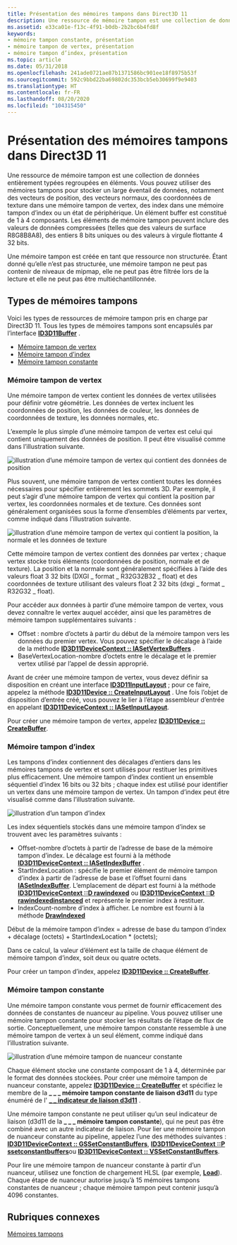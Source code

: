 ```yaml
---
title: Présentation des mémoires tampons dans Direct3D 11
description: Une ressource de mémoire tampon est une collection de données entièrement typées regroupées en éléments.
ms.assetid: e33ca01e-f13c-4f91-b0db-2b2bc6b4fd8f
keywords:
- mémoire tampon constante, présentation
- mémoire tampon de vertex, présentation
- mémoire tampon d’index, présentation
ms.topic: article
ms.date: 05/31/2018
ms.openlocfilehash: 241ade0721ae87b1371586bc901ee18f8975b53f
ms.sourcegitcommit: 592c9bbd22ba69802dc353bcb5eb30699f9e9403
ms.translationtype: HT
ms.contentlocale: fr-FR
ms.lasthandoff: 08/20/2020
ms.locfileid: "104315450"
---
```

# <a name="introduction-to-buffers-in-direct3d-11"></a>Présentation des mémoires tampons dans Direct3D 11

Une ressource de mémoire tampon est une collection de données entièrement typées regroupées en éléments. Vous pouvez utiliser des mémoires tampons pour stocker un large éventail de données, notamment des vecteurs de position, des vecteurs normaux, des coordonnées de texture dans une mémoire tampon de vertex, des index dans une mémoire tampon d’index ou un état de périphérique. Un élément buffer est constitué de 1 à 4 composants. Les éléments de mémoire tampon peuvent inclure des valeurs de données compressées (telles que des valeurs de surface R8G8B8A8), des entiers 8 bits uniques ou des valeurs à virgule flottante 4 32 bits.

Une mémoire tampon est créée en tant que ressource non structurée. Étant donné qu’elle n’est pas structurée, une mémoire tampon ne peut pas contenir de niveaux de mipmap, elle ne peut pas être filtrée lors de la lecture et elle ne peut pas être multiéchantillonnée.

## <a name="buffer-types"></a>Types de mémoires tampons

Voici les types de ressources de mémoire tampon pris en charge par Direct3D 11. Tous les types de mémoires tampons sont encapsulés par l’interface [**ID3D11Buffer**](/windows/desktop/api/D3D11/nn-d3d11-id3d11buffer) .

-   [Mémoire tampon de vertex](#vertex-buffer)
-   [Mémoire tampon d’index](#index-buffer)
-   [Mémoire tampon constante](#constant-buffer)

### <a name="vertex-buffer"></a>Mémoire tampon de vertex

Une mémoire tampon de vertex contient les données de vertex utilisées pour définir votre géométrie. Les données de vertex incluent les coordonnées de position, les données de couleur, les données de coordonnées de texture, les données normales, etc.

L’exemple le plus simple d’une mémoire tampon de vertex est celui qui contient uniquement des données de position. Il peut être visualisé comme dans l’illustration suivante.

![illustration d’une mémoire tampon de vertex qui contient des données de position](images/d3d10-resources-single-element-vb2.png)

Plus souvent, une mémoire tampon de vertex contient toutes les données nécessaires pour spécifier entièrement les sommets 3D. Par exemple, il peut s’agir d’une mémoire tampon de vertex qui contient la position par vertex, les coordonnées normales et de texture. Ces données sont généralement organisées sous la forme d’ensembles d’éléments par vertex, comme indiqué dans l’illustration suivante.

![illustration d’une mémoire tampon de vertex qui contient la position, la normale et les données de texture](images/d3d10-vertex-buffer-element.png)

Cette mémoire tampon de vertex contient des données par vertex ; chaque vertex stocke trois éléments (coordonnées de position, normale et de texture). La position et la normale sont généralement spécifiées à l’aide des valeurs float 3 32 bits (DXGI \_ format \_ R32G32B32 \_ float) et des coordonnées de texture utilisant des valeurs float 2 32 bits (dxgi \_ format \_ R32G32 \_ float).

Pour accéder aux données à partir d’une mémoire tampon de vertex, vous devez connaître le vertex auquel accéder, ainsi que les paramètres de mémoire tampon supplémentaires suivants :

-   Offset : nombre d’octets à partir du début de la mémoire tampon vers les données du premier vertex. Vous pouvez spécifier le décalage à l’aide de la méthode [**ID3D11DeviceContext :: IASetVertexBuffers**](/windows/desktop/api/D3D11/nf-d3d11-id3d11devicecontext-iasetvertexbuffers) .
-   BaseVertexLocation-nombre d’octets entre le décalage et le premier vertex utilisé par l’appel de dessin approprié.

Avant de créer une mémoire tampon de vertex, vous devez définir sa disposition en créant une interface [**ID3D11InputLayout**](/windows/win32/api/d3d11/nn-d3d11-id3d11inputlayout) ; pour ce faire, appelez la méthode [**ID3D11Device :: CreateInputLayout**](/windows/desktop/api/D3D11/nf-d3d11-id3d11device-createinputlayout) . Une fois l’objet de disposition d’entrée créé, vous pouvez le lier à l’étape assembleur d’entrée en appelant [**ID3D11DeviceContext :: IASetInputLayout**](/windows/desktop/api/D3D11/nf-d3d11-id3d11devicecontext-iasetinputlayout).

Pour créer une mémoire tampon de vertex, appelez [**ID3D11Device :: CreateBuffer**](/windows/desktop/api/D3D11/nf-d3d11-id3d11device-createbuffer).

### <a name="index-buffer"></a>Mémoire tampon d’index

Les tampons d’index contiennent des décalages d’entiers dans les mémoires tampons de vertex et sont utilisés pour restituer les primitives plus efficacement. Une mémoire tampon d’index contient un ensemble séquentiel d’index 16 bits ou 32 bits ; chaque index est utilisé pour identifier un vertex dans une mémoire tampon de vertex. Un tampon d’index peut être visualisé comme dans l’illustration suivante.

![illustration d’un tampon d’index](images/d3d10-index-buffer.png)

Les index séquentiels stockés dans une mémoire tampon d’index se trouvent avec les paramètres suivants :

-   Offset-nombre d’octets à partir de l’adresse de base de la mémoire tampon d’index. Le décalage est fourni à la méthode [**ID3D11DeviceContext :: IASetIndexBuffer**](/windows/desktop/api/D3D11/nf-d3d11-id3d11devicecontext-iasetindexbuffer) .
-   StartIndexLocation : spécifie le premier élément de mémoire tampon d’index à partir de l’adresse de base et l’offset fourni dans [**IASetIndexBuffer**](/windows/desktop/api/D3D11/nf-d3d11-id3d11devicecontext-iasetindexbuffer). L’emplacement de départ est fourni à la méthode [**ID3D11DeviceContext ::D rawindexed**](/windows/desktop/api/D3D11/nf-d3d11-id3d11devicecontext-drawindexed) ou [**ID3D11DeviceContext ::D rawindexedinstanced**](/windows/desktop/api/D3D11/nf-d3d11-id3d11devicecontext-drawindexedinstanced) et représente le premier index à restituer.
-   IndexCount-nombre d’index à afficher. Le nombre est fourni à la méthode [**DrawIndexed**](/windows/desktop/api/D3D11/nf-d3d11-id3d11devicecontext-drawindexed)

Début de la mémoire tampon d’index = adresse de base du tampon d’index + décalage (octets) + StartIndexLocation \* (octets);

Dans ce calcul, la valeur d’élément est la taille de chaque élément de mémoire tampon d’index, soit deux ou quatre octets.

Pour créer un tampon d’index, appelez [**ID3D11Device :: CreateBuffer**](/windows/desktop/api/D3D11/nf-d3d11-id3d11device-createbuffer).

### <a name="constant-buffer"></a>Mémoire tampon constante

Une mémoire tampon constante vous permet de fournir efficacement des données de constantes de nuanceur au pipeline. Vous pouvez utiliser une mémoire tampon constante pour stocker les résultats de l’étape de flux de sortie. Conceptuellement, une mémoire tampon constante ressemble à une mémoire tampon de vertex à un seul élément, comme indiqué dans l’illustration suivante.

![illustration d’une mémoire tampon de nuanceur constante](images/d3d10-shader-resource-buffer.png)

Chaque élément stocke une constante composant de 1 à 4, déterminée par le format des données stockées. Pour créer une mémoire tampon de nuanceur constante, appelez [**ID3D11Device :: CreateBuffer**](/windows/desktop/api/D3D11/nf-d3d11-id3d11device-createbuffer) et spécifiez le membre de la **\_ \_ \_ mémoire tampon constante de liaison d3d11** du type énuméré de l' [**\_ \_ indicateur de liaison d3d11**](/windows/desktop/api/D3D11/ne-d3d11-d3d11_bind_flag) .

Une mémoire tampon constante ne peut utiliser qu’un seul indicateur de liaison (d3d11 de la **\_ \_ \_ mémoire tampon constante**), qui ne peut pas être combiné avec un autre indicateur de liaison. Pour lier une mémoire tampon de nuanceur constante au pipeline, appelez l’une des méthodes suivantes : [**ID3D11DeviceContext :: GSSetConstantBuffers**](/windows/desktop/api/D3D11/nf-d3d11-id3d11devicecontext-gssetconstantbuffers), [**ID3D11DeviceContext ::P ssetconstantbuffers**](/windows/desktop/api/D3D11/nf-d3d11-id3d11devicecontext-pssetconstantbuffers)ou [**ID3D11DeviceContext :: VSSetConstantBuffers**](/windows/desktop/api/D3D11/nf-d3d11-id3d11devicecontext-vssetconstantbuffers).

Pour lire une mémoire tampon de nuanceur constante à partir d’un nuanceur, utilisez une fonction de chargement HLSL (par exemple, [**Load**](/windows/desktop/direct3dhlsl/dx-graphics-hlsl-to-load)). Chaque étape de nuanceur autorise jusqu’à 15 mémoires tampons constantes de nuanceur ; chaque mémoire tampon peut contenir jusqu’à 4096 constantes.

## <a name="related-topics"></a>Rubriques connexes

<dl> <dt>

[Mémoires tampons](overviews-direct3d-11-resources-buffers.md)
</dt> </dl>

 

 